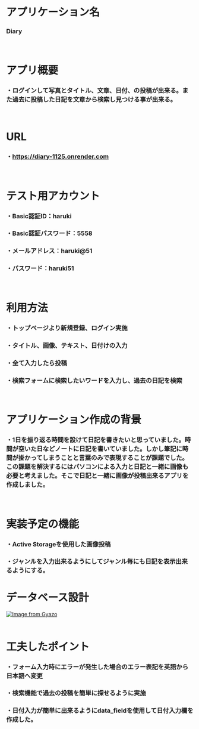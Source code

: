 # アプリケーション名  
 ### Diary  
 </br>

# アプリ概要  
 ### ・ログインして写真とタイトル、文章、日付、の投稿が出来る。また過去に投稿した日記を文章から検索し見つける事が出来る。  
 </br>

# URL
 ### ・https://diary-1125.onrender.com  
 </br>

# テスト用アカウント  
 ### ・Basic認証ID：haruki  
 ### ・Basic認証パスワード：5558  
 ### ・メールアドレス：haruki@51  
 ### ・パスワード：haruki51  
 </br>

# 利用方法
 ### ・トップページより新規登録、ログイン実施  
 ### ・タイトル、画像、テキスト、日付けの入力  
 ### ・全て入力したら投稿  
 ### ・検索フォームに検索したいワードを入力し、過去の日記を検索  
 </br>

# アプリケーション作成の背景  
 ### ・1日を振り返る時間を設けて日記を書きたいと思っていました。時間が空いた日などノートに日記を書いていました。しかし筆記に時間が掛かってしまうことと言葉のみで表現することが課題でした。この課題を解決するにはパソコンによる入力と日記と一緒に画像も必要と考えました。そこで日記と一緒に画像が投稿出来るアプリを作成しました。  
 </br>  

# 実装予定の機能  
 ### ・Active Storageを使用した画像投稿  
 ### ・ジャンルを入力出来るようにしてジャンル毎にも日記を表示出来るようにする。

# データベース設計  
 [![Image from Gyazo](https://i.gyazo.com/0a3c81cfc2e8bc97104a0a1a57a1e579.png)](https://gyazo.com/0a3c81cfc2e8bc97104a0a1a57a1e579)  
 </br>  

# 工夫したポイント  
 ### ・フォーム入力時にエラーが発生した場合のエラー表記を英語から日本語へ変更  
 ### ・検索機能で過去の投稿を簡単に探せるように実施  
 ### ・日付入力が簡単に出来るようにdata_fieldを使用して日付入力欄を作成した。
 